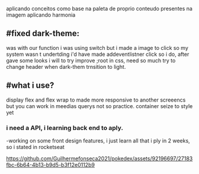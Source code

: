 aplicando conceitos como base na paleta de proprio conteudo presentes na imagem aplicando harmonia

#fixed dark-theme:
-
was with our function i was using switch but i made a image to click so my system wasn t undertding i'd have made addeventlistner click so i do, after gave some looks i will to try improve ;root in css, need so much try to change header when dark-them trnsition to light.

#what i use?
-
display flex and flex wrap to made more responsive to another screeencs but you can work in meedias querys not so practice.
container seize to style yet 


<h3> i need a API, i learning back end to aply. </h3>

-working on some front design features, i just learn all that i ply in 2 weeks, so i stated in rocketseat


https://github.com/Guilhermefonseca2021/pokedex/assets/92196697/27183fbc-6b64-4b13-b9d5-b3f12e0112b9
